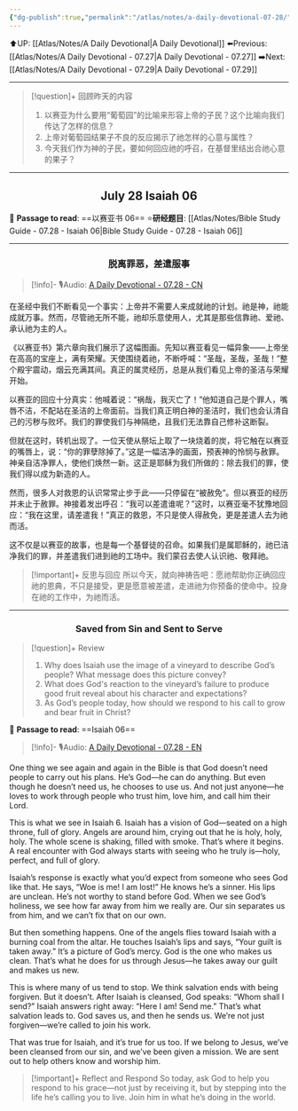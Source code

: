 ```yaml
---
{"dg-publish":true,"permalink":"/atlas/notes/a-daily-devotional-07-28/"}
---
```


 ⬆️UP: [[Atlas/Notes/A Daily Devotional\|A Daily Devotional]]
⬅️Previous: [[Atlas/Notes/A Daily Devotional - 07.27\|A Daily Devotional - 07.27]]
➡️Next: [[Atlas/Notes/A Daily Devotional - 07.29\|A Daily Devotional - 07.29]]

---

> [!question]+ 回顾昨天的内容
> 1. ⁠以赛亚为什么要用“葡萄园”的比喻来形容上帝的子民？这个比喻向我们传达了怎样的信息？
> 2. ⁠上帝对葡萄园结果子不良的反应揭示了祂怎样的心意与属性？
> 3. 今天我们作为神的子民，要如何回应祂的呼召，在基督里结出合祂心意的果子？

---
## <center>July 28 Isaiah 06</center>

📖 **Passage to read**: ==以赛亚书 06==
⭐**研经题目**: [[Atlas/Notes/Bible Study Guide - 07.28 - Isaiah 06\|Bible Study Guide - 07.28 - Isaiah 06]]

---
### <center>脱离罪恶，差遣服事</center>

> [!info]- 🎙️Audio: [A Daily Devotional - 07.28 - CN]()

在圣经中我们不断看见一个事实：上帝并不需要人来成就祂的计划。祂是神，祂能成就万事。然而，尽管祂无所不能，祂却乐意使用人，尤其是那些信靠祂、爱祂、承认祂为主的人。

《以赛亚书》第六章向我们展示了这幅图画。先知以赛亚看见一幅异象——上帝坐在高高的宝座上，满有荣耀。天使围绕着祂，不断呼喊：“圣哉，圣哉，圣哉！”整个殿宇震动，烟云充满其间。真正的属灵经历，总是从我们看见上帝的圣洁与荣耀开始。

以赛亚的回应十分真实：他喊着说：“祸哉，我灭亡了！”他知道自己是个罪人，嘴唇不洁，不配站在圣洁的上帝面前。当我们真正明白神的圣洁时，我们也会认清自己的污秽与败坏。我们的罪使我们与神隔绝，且我们无法靠自己修补这断裂。

但就在这时，转机出现了。一位天使从祭坛上取了一块烧着的炭，将它触在以赛亚的嘴唇上，说：“你的罪孽除掉了。”这是一幅洁净的画面，预表神的怜悯与赦罪。神亲自洁净罪人，使他们焕然一新。这正是耶稣为我们所做的：除去我们的罪，使我们得以成为新造的人。

然而，很多人对救恩的认识常常止步于此——只停留在“被赦免”。但以赛亚的经历并未止于赦罪。神接着发出呼召：“我可以差遣谁呢？”这时，以赛亚毫不犹豫地回应：“我在这里，请差遣我！”真正的救恩，不只是使人得赦免，更是差遣人去为祂而活。

这不仅是以赛亚的故事，也是每一个基督徒的召命。如果我们是属耶稣的，祂已洁净我们的罪，并差遣我们进到祂的工场中。我们蒙召去使人认识祂、敬拜祂。

> [!important]+ 反思与回应
所以今天，就向神祷告吧：愿祂帮助你正确回应祂的恩典，不只是接受，更是愿意被差遣，走进祂为你预备的使命中。投身在祂的工作中，为祂而活。


---
### <center>Saved from Sin and Sent to Serve</center>

> [!question]+ Review
> 1. ⁠Why does Isaiah use the image of a vineyard to describe God’s people? What message does this picture convey?
> 2. What does God's reaction to the vineyard’s failure to produce good fruit reveal about his character and expectations?
> 3. As God’s people today, how should we respond to his call to grow and bear fruit in Christ?

📖 **Passage to read**: ==Isaiah 06==

> [!info]- 🎙️Audio: [A Daily Devotional - 07.28 - EN]()  

One thing we see again and again in the Bible is that God doesn’t need people to carry out his plans. He’s God—he can do anything. But even though he doesn’t need us, he chooses to use us. And not just anyone—he loves to work through people who trust him, love him, and call him their Lord.

This is what we see in Isaiah 6. Isaiah has a vision of God—seated on a high throne, full of glory. Angels are around him, crying out that he is holy, holy, holy. The whole scene is shaking, filled with smoke. That’s where it begins. A real encounter with God always starts with seeing who he truly is—holy, perfect, and full of glory.

Isaiah’s response is exactly what you’d expect from someone who sees God like that. He says, “Woe is me! I am lost!” He knows he’s a sinner. His lips are unclean. He’s not worthy to stand before God. When we see God’s holiness, we see how far away from him we really are. Our sin separates us from him, and we can’t fix that on our own.

But then something happens. One of the angels flies toward Isaiah with a burning coal from the altar. He touches Isaiah’s lips and says, “Your guilt is taken away.” It’s a picture of God’s mercy. God is the one who makes us clean. That’s what he does for us through Jesus—he takes away our guilt and makes us new.

This is where many of us tend to stop. We think salvation ends with being forgiven. But it doesn’t. After Isaiah is cleansed, God speaks: “Whom shall I send?” Isaiah answers right away: “Here I am! Send me.” That’s what salvation leads to. God saves us, and then he sends us. We’re not just forgiven—we’re called to join his work.

That was true for Isaiah, and it’s true for us too. If we belong to Jesus, we’ve been cleansed from our sin, and we’ve been given a mission. We are sent out to help others know and worship him.

> [!important]+ Reflect and Respond
So today, ask God to help you respond to his grace—not just by receiving it, but by stepping into the life he’s calling you to live. Join him in what he’s doing in the world.







